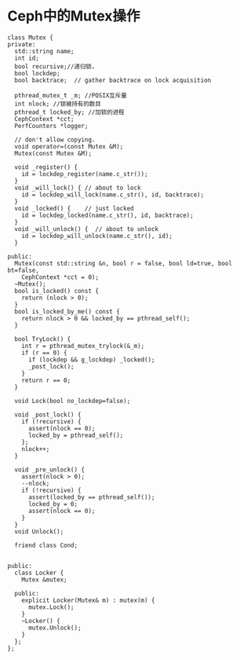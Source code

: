 # Ceph中的Mutex操作

    class Mutex {
    private:
      std::string name;
      int id;
      bool recursive;//递归锁，
      bool lockdep;
      bool backtrace;  // gather backtrace on lock acquisition

      pthread_mutex_t _m; //POSIX互斥量
      int nlock; //锁被持有的数目
      pthread_t locked_by; //加锁的进程
      CephContext *cct;
      PerfCounters *logger;

      // don't allow copying.
      void operator=(const Mutex &M);
      Mutex(const Mutex &M);

      void _register() {
        id = lockdep_register(name.c_str());
      }
      void _will_lock() { // about to lock
        id = lockdep_will_lock(name.c_str(), id, backtrace);
      }
      void _locked() {    // just locked
        id = lockdep_locked(name.c_str(), id, backtrace);
      }
      void _will_unlock() {  // about to unlock
        id = lockdep_will_unlock(name.c_str(), id);
      }

    public:
      Mutex(const std::string &n, bool r = false, bool ld=true, bool bt=false,
    	CephContext *cct = 0);
      ~Mutex();
      bool is_locked() const {
        return (nlock > 0);
      }
      bool is_locked_by_me() const {
        return nlock > 0 && locked_by == pthread_self();
      }

      bool TryLock() {
        int r = pthread_mutex_trylock(&_m);
        if (r == 0) {
          if (lockdep && g_lockdep) _locked();
          _post_lock();
        }
        return r == 0;
      }

      void Lock(bool no_lockdep=false);

      void _post_lock() {
        if (!recursive) {
          assert(nlock == 0);
          locked_by = pthread_self();
        };
        nlock++;
      }

      void _pre_unlock() {
        assert(nlock > 0);
        --nlock;
        if (!recursive) {
          assert(locked_by == pthread_self());
          locked_by = 0;
          assert(nlock == 0);
        }
      }
      void Unlock();

      friend class Cond;


    public:
      class Locker {
        Mutex &mutex;

      public:
        explicit Locker(Mutex& m) : mutex(m) {
          mutex.Lock();
        }
        ~Locker() {
          mutex.Unlock();
        }
      };
    };
